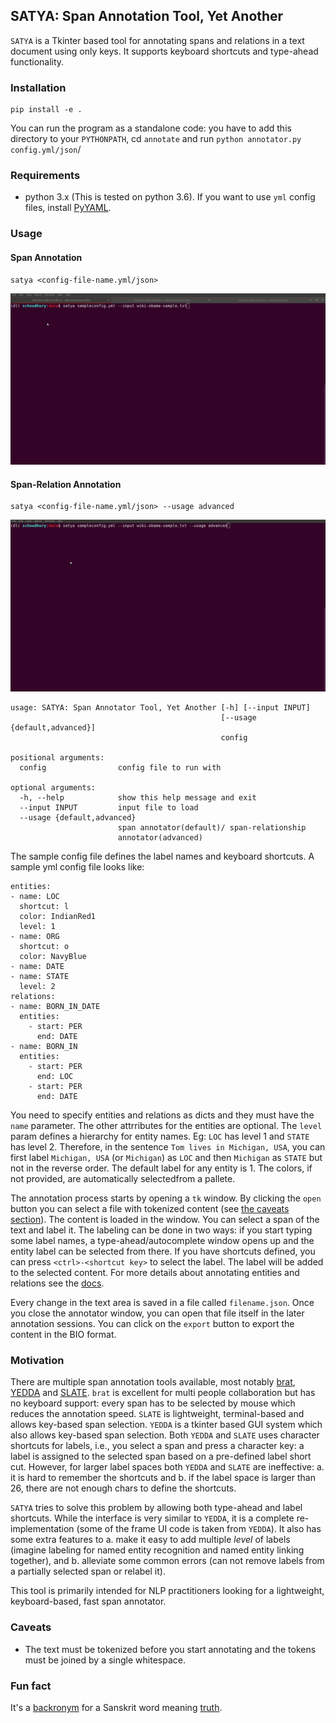 ## SATYA: Span Annotation Tool, Yet Another

`SATYA` is a Tkinter based tool for annotating spans and relations in a text document using only keys. It supports keyboard shortcuts and type-ahead functionality.

### Installation

```
pip install -e .
```
You can run the program as a standalone code: you have to add this directory to your `PYTHONPATH`, cd `annotate` and run `python annotator.py config.yml/json`/

### Requirements

-  python 3.x (This is tested on python 3.6). If you want to use `yml` config files, install [PyYAML](https://pypi.org/project/PyYAML/).


### Usage

#### Span Annotation

```
satya <config-file-name.yml/json>
```

![span annotation](docs/videos/simple-run-1.gif) 

#### Span-Relation Annotation


```
satya <config-file-name.yml/json> --usage advanced
```

![span relation annotation](docs/videos/simple-run-2.gif) 


```
usage: SATYA: Span Annotator Tool, Yet Another [-h] [--input INPUT]
                                               [--usage {default,advanced}]
                                               config

positional arguments:
  config                config file to run with

optional arguments:
  -h, --help            show this help message and exit
  --input INPUT         input file to load
  --usage {default,advanced}
                        span annotator(default)/ span-relationship
                        annotator(advanced)

```

The sample config file defines the label names and keyboard shortcuts. A sample yml config file looks like:

```
entities:
- name: LOC
  shortcut: l
  color: IndianRed1
  level: 1
- name: ORG
  shortcut: o
  color: NavyBlue
- name: DATE
- name: STATE
  level: 2
relations:
- name: BORN_IN_DATE
  entities:
    - start: PER
      end: DATE
- name: BORN_IN
  entities:
    - start: PER
      end: LOC
    - start: PER
      end: DATE

```

You need to specify entities and relations as dicts and they must have the `name` parameter. The other attrributes for the entities are optional. The `level` param defines a hierarchy for entity names. Eg:  `LOC` has level 1 and `STATE` has level 2. Therefore, in the sentence `Tom lives in Michigan, USA`, you can first label `Michigan, USA` (or `Michigan`)  as `LOC` and then `Michigan` as `STATE` but not in the reverse order. The default label for any entity is 1. The colors, if not provided, are automatically selectedfrom a pallete.

The annotation process starts by opening a `tk` window. By clicking the `open` button you can select a file with tokenized content (see [the caveats section](#caveats)). The content is loaded in the window. You can select a span of the text and label it. The labeling can be done in two ways: if you start typing some label names, a type-ahead/autocomplete window opens up and the entity label can be selected from there. If you have shortcuts defined, you can press `<ctrl>-<shortcut key>` to select the label. The label will be added to the selected content. For more details about annotating entities and relations see the [docs](docs/README.md).

Every change in the text area is saved in a file called `filename.json`. Once you close the annotator window, you can open that file itself in the later annotation sessions. You can click on the `export` button to export the content in the BIO format.

### Motivation

There are multiple span annotation tools available, most notably [brat](https://brat.nlplab.org), [YEDDA](https://github.com/jiesutd/YEDDA) and [SLATE](http://jkk.name/slate/). `brat` is excellent for multi people collaboration but has no keyboard support: every span has to be selected by mouse which reduces the annotation speed. `SLATE` is lightweight, terminal-based and allows key-based span selection. `YEDDA` is a tkinter based GUI system which also allows key-based span selection. Both `YEDDA` and `SLATE` uses character shortcuts for labels, i.e., you select a span and press a character key: a label is assigned to the selected span based on a pre-defined label short cut. However, for larger label spaces both `YEDDA` and `SLATE` are ineffective: a. it is hard to remember the shortcuts and b. if the label space is larger than 26, there are not enough chars to define the shortcuts.

`SATYA` tries to solve this problem by allowing both type-ahead and label shortcuts. While the interface is very similar to `YEDDA`, it is a complete re-implementation (some of the frame UI code is taken from `YEDDA`). It also has some extra features to a. make it easy to add multiple _level_ of labels (imagine labeling for named entity recognition and named entity linking together), and b. alleviate some common errors (can not remove labels from a partially selected span or relabel it).

This tool is primarily intended for NLP practitioners looking for a lightweight, keyboard-based, fast span annotator.

### Caveats

-  The text must be tokenized before you start annotating and the tokens must be joined by a single whitespace.

### Fun fact
It's a [backronym](https://en.wikipedia.org/wiki/Backronym) for a Sanskrit word meaning [truth](https://en.wikipedia.org/wiki/Satya).
